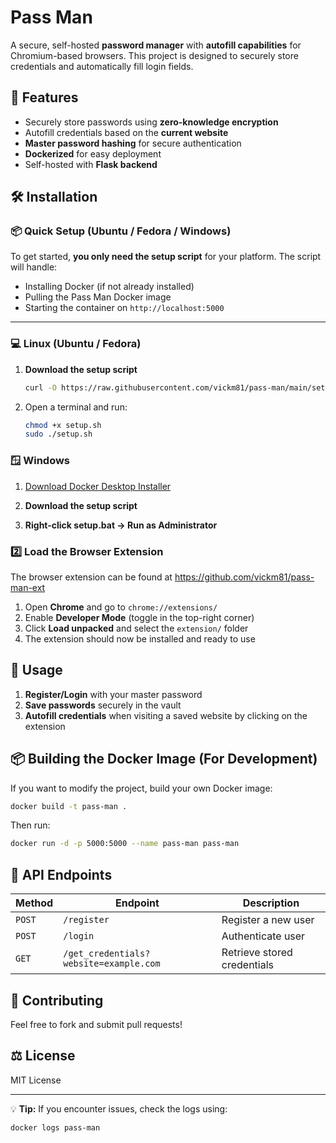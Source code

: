 # Pass Man

A secure, self-hosted **password manager** with **autofill capabilities** for Chromium-based browsers. This project is designed to securely store credentials and automatically fill login fields.

## 🚀 Features
- Securely store passwords using **zero-knowledge encryption**
- Autofill credentials based on the **current website**
- **Master password hashing** for secure authentication
- **Dockerized** for easy deployment
- Self-hosted with **Flask backend**

## 🛠️ Installation

### 📦 Quick Setup (Ubuntu / Fedora / Windows)

To get started, **you only need the setup script** for your platform. The script will handle:
- Installing Docker (if not already installed)
- Pulling the Pass Man Docker image
- Starting the container on `http://localhost:5000`

---

### 💻 Linux (Ubuntu / Fedora)

1. **Download the setup script**  
   ```sh
   curl -O https://raw.githubusercontent.com/vickm81/pass-man/main/setup.sh

2. Open a terminal and run:
   ```sh
   chmod +x setup.sh
   sudo ./setup.sh

### 🪟 Windows
1. [Download Docker Desktop Installer](https://www.docker.com/products/docker-desktop/)

2. **Download the setup script**

3. **Right-click setup.bat → Run as Administrator**

### 2️⃣ **Load the Browser Extension**
The browser extension can be found at https://github.com/vickm81/pass-man-ext
1. Open **Chrome** and go to `chrome://extensions/`
2. Enable **Developer Mode** (toggle in the top-right corner)
3. Click **Load unpacked** and select the `extension/` folder
4. The extension should now be installed and ready to use

## 🔐 Usage
1. **Register/Login** with your master password
2. **Save passwords** securely in the vault
3. **Autofill credentials** when visiting a saved website by clicking on the extension

## 📦 Building the Docker Image (For Development)
If you want to modify the project, build your own Docker image:
```sh
docker build -t pass-man .
```
Then run:
```sh
docker run -d -p 5000:5000 --name pass-man pass-man
```

## 📝 API Endpoints
| Method | Endpoint | Description |
|--------|----------|-------------|
| `POST` | `/register` | Register a new user |
| `POST` | `/login` | Authenticate user |
| `GET` | `/get_credentials?website=example.com` | Retrieve stored credentials |

## 🤝 Contributing
Feel free to fork and submit pull requests!

## ⚖️ License
MIT License

---
💡 **Tip:** If you encounter issues, check the logs using:
```sh
docker logs pass-man
```

